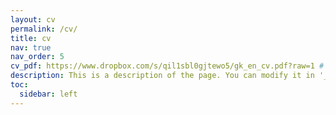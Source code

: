 ```yaml
---
layout: cv
permalink: /cv/
title: cv
nav: true
nav_order: 5
cv_pdf: https://www.dropbox.com/s/qil1sbl0gjtewo5/gk_en_cv.pdf?raw=1 # you can also use external links here
description: This is a description of the page. You can modify it in '_pages/cv.md'. You can also change or remove the top pdf download button.
toc:
  sidebar: left
---
```

